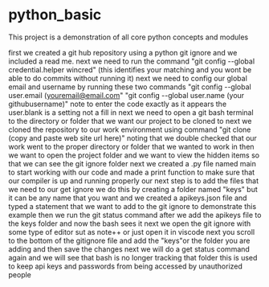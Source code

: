 # python_basic
This project is a demonstration of all core python concepts and modules

first we created a git hub repository using a python git ignore and we included a read me.
next we need to run the command "git config --global credential.helper wincred" (this identifies your matching and you wont be able to do commits without running it)
next we need to config our global email and username by running these two commands
"git config --global user.email (youremail@email.com"
"git config --global user.name (your githubusername)" note to enter the code exactly as it appears the user.blank is a setting not a fill in
next we need to open a git bash terminal to the directory or folder that we want our project to be cloned to 
next we cloned the repository to our work environment using command "git clone (copy and paste web site url here)" noting that we double checked that our work went to the proper directory or folder that we wanted to work in 
then we want to open the project folder and we want to view the hidden items so that we can see the git ignore folder
next we created a .py file named main to start working with our code and made a print function to make sure that our compiler is up and running properly
our next step is to add the files that we need to our get ignore we do this by creating a folder named "keys" but it can be any name that you want and we created a apikeys.json file and typed a statement that we want to add to the git ignore to demonstrate this example
then we run the git status command after we add the apikeys file to the keys folder and now the bash sees it
next we open the git ignore with some type of editor sut as note++ or just open it in viscode
next you scroll to the bottom of the gitignore file and add the "keys\"or the folder you are adding and then save the changes
next we will do a get status command again and we will see that bash is no longer tracking that folder
this is used to keep api keys and passwords from being accessed by unauthorized people

